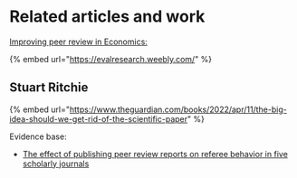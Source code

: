 # Related articles and work

[Improving peer review in Economics: ](https://evalresearch.weebly.com/)

{% embed url="https://evalresearch.weebly.com/" %}

## Stuart Ritchie

{% embed url="https://www.theguardian.com/books/2022/apr/11/the-big-idea-should-we-get-rid-of-the-scientific-paper" %}



Evidence base:

* [The effect of publishing peer review reports on referee behavior in five scholarly journals](https://www.nature.com/articles/s41467-018-08250-2)

